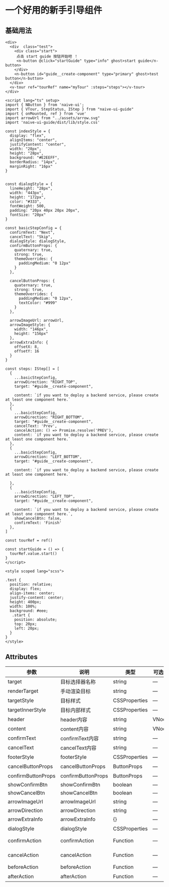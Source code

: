 # 一个好用的新手引导组件


## 基础用法

```vue
<div>
  <div  class="test">
    <div class="start">
     点击 start guide 按钮开始吧 ！
     <n-button @click="startGuide" type="info" ghost>start guide</n-button>
    </div>
    <n-button id="guide__create-component" type="primary" ghost>test button</n-button>
  </div>
  <v-tour ref="tourRef" name="myTour" :steps="steps"></v-tour>
</div>

<script lang="ts" setup>
import { NButton } from 'naive-ui';
import { VTour, StepStatus, IStep } from "naive-ui-guide"
import { onMounted, ref } from 'vue'
import arrowUrl from "../assets/arrow.svg"
import 'naive-ui-guide/dist/lib/style.css'

const indexStyle = {
  display: "flex",
  alignItems: "center",
  justifyContent: "center",
  width: "28px",
  height: "28px",
  background: "#E2EEFF",
  borderRadius: "14px",
  marginRight: "16px"
}


const dialogStyle = {
  lineHeight: "28px",
  width: "443px",
  height: "172px",
  color: "#333",
  fontWeight: 500,
  padding: "20px 40px 20px 20px",
  fontSize: "20px"
}

const basicStepConfig = {
  confirmText: "Next",
  cancelText: "Skip",
  dialogStyle: dialogStyle,
  confirmButtonProps: {
    quaternary: true,
    strong: true,
    themeOverrides: {
      paddingMedium: "0 12px"
    }
  },

  cancelButtonProps: {
    quaternary: true,
    strong: true,
    themeOverrides: {
      paddingMedium: "0 12px",
      textColor: "#999"
    }
  },

  arrowImageUrl: arrowUrl,
  arrowImageStyle: {
    width: "146px",
    height: "156px"
  },
  arrowExtraInfo: {
    offsetX: 8,
    offsetY: 16
  }
}

const steps: IStep[] = [
  {
    ...basicStepConfig,
    arrowDirection: "RIGHT_TOP",
    target: "#guide__create-component",

    content: `if you want to deploy a backend service, please create at least one component here.`
  },
  {
    ...basicStepConfig,
    arrowDirection: "RIGHT_BOTTOM",
    target: "#guide__create-component",
    cancelText: 'Prev',
    cancelAction: () => Promise.resolve('PREV'),
    content: `if you want to deploy a backend service, please create at least one component here.`
  },
  {
    ...basicStepConfig,
    arrowDirection: "LEFT_BOTTOM",
    target: "#guide__create-component",

    content: `if you want to deploy a backend service, please create at least one component here.`
    
  },
  {
    ...basicStepConfig,
    arrowDirection: "LEFT_TOP",
    target: "#guide__create-component",

    content: `if you want to deploy a backend service, please create at least one component here.`,
    showCancelBtn: false,
    confirmText: 'Finish'
  },
]

const tourRef = ref()

const startGuide = () => {
  tourRef.value.start()
}
</script>

<style scoped lang="scss">

.test {
  position: relative;
  display: flex;
  align-items: center;
  justify-content: center;
  height: 400px;
  width: 100%;
  background: #eee;
   .start {
    position: absolute;
    top: 20px;
    left: 20px;
  }
}
</style>
```

## Attributes

| 参数    | 说明   | 类型      | 可选值                                             | 默认值  |
| ------- | ------ | ------- | ------------------------------------------------  | ------- |
| target  | 目标选择器名称 | string| — | body |
| renderTarget | 手动渲染目标 | string  |— | 空 |
| targetStyle | 目标样式 | CSSProperties | — | 空   |
| targetInnerStyle | 目标内部样式 | CSSProperties |  — | 空|
| header | header内容 | string  | VNode |空|
| content | content内容 | string  | VNode|空|
| confirmText | confirmText内容 | string | — |Confirm|
| cancelText | cancelText内容 | string   | — | Skip|
| footerStyle | footerStyle |  CSSProperties |— |空|
| cancelButtonProps | cancelButtonProps |  ButtonProps |— |  空|
| confirmButtonProps | confirmButtonProps |  ButtonProps |— |  空|
| showConfirmBtn | showConfirmBtn |  boolean |— |  true|
| showCancelBtn | showCancelBtn |  boolean |— |  true|
| arrowImageUrl | arrowImageUrl |  string |— |  空|
| arrowDirection | arrowDirection |  string |— |   "RIGHT_TOP"|
| arrowExtraInfo | arrowExtraInfo |  {} |— |  空|
| dialogStyle | dialogStyle |  CSSProperties|—  |  空|
| confirmAction | confirmAction |  Function |— | () => Promise.resolve('NEXT')|
| cancelAction | cancelAction |  Function|—  |  () => Promise.resolve('SKIP')|
| beforeAction | beforeAction |  Function |— |  空|
| afterAction | afterAction |  Function|— |  空|


